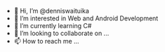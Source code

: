 - 👋 Hi, I’m @denniswaituika
- 👀 I’m interested in Web and Android Development
- 🌱 I’m currently learning C#
- 💞️ I’m looking to collaborate on ...
- 📫 How to reach me ...

<!---
denniswaituika/denniswaituika is a ✨ special ✨ repository because its `README.md` (this file) appears on your GitHub profile.
You can click the Preview link to take a look at your changes.
--->
